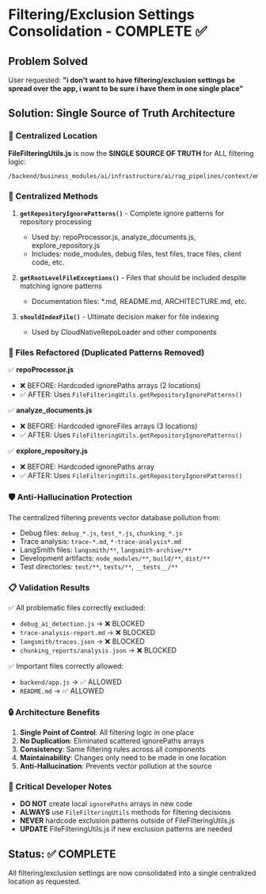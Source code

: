# Filtering/Exclusion Settings Consolidation - COMPLETE ✅

## Problem Solved
User requested: **"i don't want to have filtering/exclusion settings be spread over the app, i want to be sure i have them in one single place"**

## Solution: Single Source of Truth Architecture

### 🎯 Centralized Location
**FileFilteringUtils.js** is now the **SINGLE SOURCE OF TRUTH** for ALL filtering logic:
```
/backend/business_modules/ai/infrastructure/ai/rag_pipelines/context/embedding/FileFilteringUtils.js
```

### 🔧 Centralized Methods

1. **`getRepositoryIgnorePatterns()`** - Complete ignore patterns for repository processing
   - Used by: repoProcessor.js, analyze_documents.js, explore_repository.js
   - Includes: node_modules, debug files, test files, trace files, client code, etc.

2. **`getRootLevelFileExceptions()`** - Files that should be included despite matching ignore patterns
   - Documentation files: *.md, README.md, ARCHITECTURE.md, etc.

3. **`shouldIndexFile()`** - Ultimate decision maker for file indexing
   - Used by CloudNativeRepoLoader and other components

### 🔄 Files Refactored (Duplicated Patterns Removed)

✅ **repoProcessor.js**
- ❌ BEFORE: Hardcoded ignorePaths arrays (2 locations)
- ✅ AFTER: Uses `FileFilteringUtils.getRepositoryIgnorePatterns()`

✅ **analyze_documents.js**  
- ❌ BEFORE: Hardcoded ignoreFiles arrays (3 locations)
- ✅ AFTER: Uses `FileFilteringUtils.getRepositoryIgnorePatterns()`

✅ **explore_repository.js**
- ❌ BEFORE: Hardcoded ignorePaths array
- ✅ AFTER: Uses `FileFilteringUtils.getRepositoryIgnorePatterns()`

### 🛡️ Anti-Hallucination Protection
The centralized filtering prevents vector database pollution from:
- Debug files: `debug_*.js`, `test_*.js`, `chunking_*.js`
- Trace analysis: `trace-*.md`, `*-trace-analysis*.md`
- LangSmith files: `langsmith/**`, `langsmith-archive/**`
- Development artifacts: `node_modules/**`, `build/**`, `dist/**`
- Test directories: `test/**`, `tests/**`, `__tests__/**`

### 📋 Validation Results
✅ All problematic files correctly excluded:
- `debug_ai_detection.js` → ❌ BLOCKED
- `trace-analysis-report.md` → ❌ BLOCKED  
- `langsmith/traces.json` → ❌ BLOCKED
- `chunking_reports/analysis.json` → ❌ BLOCKED

✅ Important files correctly allowed:
- `backend/app.js` → ✅ ALLOWED
- `README.md` → ✅ ALLOWED

### 🔒 Architecture Benefits
1. **Single Point of Control**: All filtering logic in one place
2. **No Duplication**: Eliminated scattered ignorePaths arrays
3. **Consistency**: Same filtering rules across all components
4. **Maintainability**: Changes only need to be made in one location
5. **Anti-Hallucination**: Prevents vector pollution at the source

### 🚨 Critical Developer Notes
- **DO NOT** create local `ignorePaths` arrays in new code
- **ALWAYS** use `FileFilteringUtils` methods for filtering decisions
- **NEVER** hardcode exclusion patterns outside of FileFilteringUtils.js
- **UPDATE** FileFilteringUtils.js if new exclusion patterns are needed

## Status: ✅ COMPLETE
All filtering/exclusion settings are now consolidated into a single centralized location as requested.